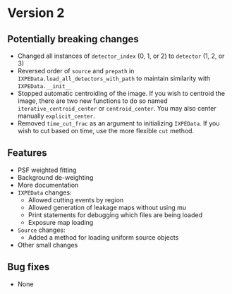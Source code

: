 # Version 2

## Potentially breaking changes
* Changed all instances of `detector_index` (0, 1, or 2) to `detector` (1, 2, or 3)
* Reversed order of `source` and `prepath` in `IXPEData.load_all_detectors_with_path` to maintain similarity with `IXPEData.__init__`
* Stopped automatic centroiding of the image. If you wish to centroid the image, there are two new functions to do so named `iterative_centroid_center` or `centroid_center`. You may also center manually `explicit_center`.
* Removed `time_cut_frac` as an argument to initializing `IXPEData`. If you wish to cut based on time, use the more flexible `cut` method.

## Features
* PSF weighted fitting
* Background de-weighting
* More documentation
* `IXPEData` changes:
    * Allowed cutting events by region
    * Allowed generation of leakage maps without using mu
    * Print statements for debugging which files are being loaded
    * Exposure map loading
* `Source` changes:
    * Added a method for loading uniform source objects
* Other small changes

## Bug fixes
* None
